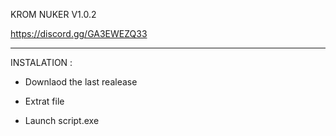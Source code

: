 KROM NUKER V1.0.2

https://discord.gg/GA3EWEZQ33

---

INSTALATION :

- Downlaod the last realease

- Extrat file

- Launch script.exe

